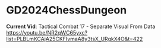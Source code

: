 # GD2024ChessDungeon
**Current Vid**:
Tactical Combat 17 - Separate Visual From Data
https://youtu.be/NR2qWC65yxc?list=PLBLmKCAjA25CKFIvmaA8y3tsX_URgkX4O&t=422
